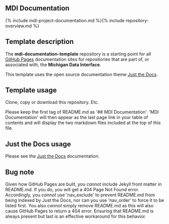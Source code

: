 ## MDI Documentation
{% include mdi-project-documentation.md %}{% include repository-overview.md %}
<div style="display: {% if site %} none {% else %} block {% endif %};">
  
## Template description

The **mdi-documentation-template** repository is a starting point
for all 
[GitHub Pages](https://docs.github.com/en/pages/getting-started-with-github-pages/about-github-pages)
documentation sites for repositories that are 
part of, or associated with, the **Michigan Data Interface**.

This template uses the open source documentation theme 
[Just the Docs](https://pmarsceill.github.io/just-the-docs/).

## Template usage

Clone, copy or download this repository. Etc.

Please keep the first tag of README.md as '## MDI Documentation'. 
'MDI Documentation' will then appear as the last page link in your table of 
contents and will display the two markdown files included at the top of this file. 

## Just the Docs usage
Please see the 
[Just the Docs](https://pmarsceill.github.io/just-the-docs/) 
documentation.

## Bug note

Given how GitHub Pages are
built, you _cannot_ include Jekyll front matter in README.md. If you do,
you will get a 404 Page Not Found error. Accordingly, you
_cannot_ use 'nav_exclude' to prevent README.md from being indexed by
Just the Docs, nor can you use 'nav_order' to force it to be listed first.
You also _cannot_ simply remove README.md as this will 
also cause GitHub Pages to return a 404 error. Ensuring that README.md
is always present but last is an effective workaround for this behavior.
  
</div>

